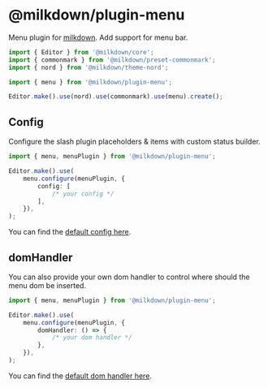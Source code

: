 # @milkdown/plugin-menu

Menu plugin for [milkdown](https://milkdown.dev/).
Add support for menu bar.

```typescript
import { Editor } from '@milkdown/core';
import { commonmark } from '@milkdown/preset-commonmark';
import { nord } from '@milkdown/theme-nord';

import { menu } from '@milkdown/plugin-menu';

Editor.make().use(nord).use(commonmark).use(menu).create();
```

## Config

Configure the slash plugin placeholders & items with custom status builder.

```typescript
import { menu, menuPlugin } from '@milkdown/plugin-menu';

Editor.make().use(
    menu.configure(menuPlugin, {
        config: [
            /* your config */
        ],
    }),
);
```

You can find the [default config here](https://github.com/Saul-Mirone/milkdown/blob/main/packages/plugin-menu/src/default-config.ts).

## domHandler

You can also provide your own dom handler to control where should the menu dom be inserted.

```typescript
import { menu, menuPlugin } from '@milkdown/plugin-menu';

Editor.make().use(
    menu.configure(menuPlugin, {
        domHandler: () => {
            /* your dom handler */
        },
    }),
);
```

You can find the [default dom handler here](https://github.com/Saul-Mirone/milkdown/blob/main/packages/plugin-menu/src/menubar.ts#L23).
